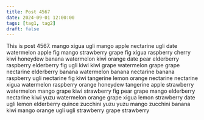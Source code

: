 ```yaml
---
title: Post 4567
date: 2024-09-01 12:00:00
tags: [tag1, tag2]
draft: false
---
```

This is post 4567.
mango
xigua
ugli
mango
apple
nectarine
ugli
date
watermelon
apple
fig
mango
strawberry
grape
fig
xigua
raspberry
cherry
kiwi
honeydew
banana
watermelon
kiwi
orange
date
pear
elderberry
raspberry
elderberry
fig
ugli
kiwi
kiwi
grape
watermelon
grape
grape
nectarine
elderberry
banana
watermelon
banana
nectarine
banana
raspberry
ugli
nectarine
fig
kiwi
tangerine
lemon
orange
nectarine
nectarine
xigua
watermelon
raspberry
orange
honeydew
tangerine
apple
strawberry
watermelon
mango
grape
kiwi
strawberry
fig
pear
grape
mango
elderberry
nectarine
kiwi
yuzu
watermelon
orange
grape
xigua
lemon
strawberry
date
ugli
lemon
elderberry
quince
zucchini
yuzu
yuzu
mango
zucchini
banana
kiwi
mango
orange
ugli
ugli
strawberry
grape
strawberry
